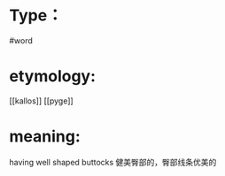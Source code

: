 # Type：
#word 
# etymology: 
[[kallos]]
[[pyge]]
# meaning: 
having well shaped buttocks
健美臀部的，臀部线条优美的